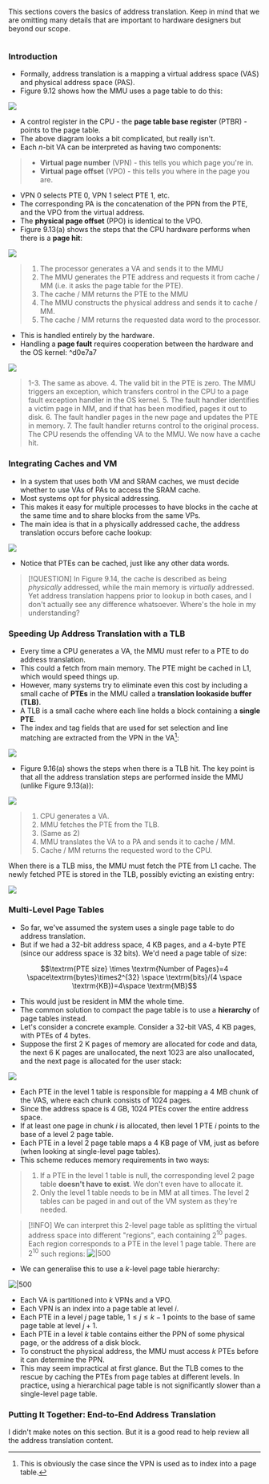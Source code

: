 This sections covers the basics of address translation. Keep in mind that we are omitting many details that are important to hardware designers but beyond our scope.

```toc
```

### Introduction
* Formally, address translation is a mapping a virtual address space (VAS) and physical address space (PAS).
* Figure 9.12 shows how the MMU uses a page table to do this:

![](_attachments/Screenshot%202023-04-10%20at%2015.23.53.png)
* A control register in the CPU - the **page table base register** (PTBR) - points to the page table.
* The above diagram looks a bit complicated, but really isn't.
* Each $n$-bit VA can be interpreted as having two components:
>* **Virtual page number** (VPN) - this tells you which page you're in.
>* **Virtual page offset** (VPO) - this tells you where in the page you are. 
* VPN 0 selects PTE 0, VPN 1 select PTE 1, etc.
* The corresponding PA is the concatenation of the PPN from the PTE, and the VPO from the virtual address.
* The **physical page offset** (PPO) is identical to the VPO.
* Figure 9.13(a) shows the steps that the CPU hardware performs when there is a **page hit**:

![](_attachments/Screenshot%202023-04-11%20at%2018.52.17.png)

> 1. The processor generates a VA and sends it to the MMU
> 2. The MMU generates the PTE address and requests it from cache / MM (i.e. it asks the page table for the PTE).
> 3. The cache / MM returns the PTE to the MMU
> 4. The MMU constructs the physical address and sends it to cache / MM.
> 5. The cache / MM returns the requested data word to the processor.

* This is handled entirely by the hardware.
* Handling a **page fault** requires cooperation between the hardware and the OS kernel: ^d0e7a7

![](_attachments/Screenshot%202023-04-11%20at%2018.55.31.png)

> 1-3. The same as above.
> 4. The valid bit in the PTE is zero. The MMU triggers an exception, which transfers control in the CPU to a page fault exception handler in the OS kernel.
> 5. The fault handler identifies a victim page in MM, and if that has been modified, pages it out to disk. 
> 6. The fault handler pages in the new page and updates the PTE in memory.
> 7. The fault handler returns control to the original process. The CPU resends the offending VA to the MMU. We now have a cache hit.

### Integrating Caches and VM
* In a system that uses both VM and SRAM caches, we must decide whether to use VAs of PAs to access the SRAM cache.
* Most systems opt for physical addressing.
* This makes it easy for multiple processes to have blocks in the cache at the same time and to share blocks from the same VPs.
* The main idea is that in a physically addressed cache, the address translation occurs before cache lookup:

![](_attachments/Screenshot%202023-04-11%20at%2019.11.54.png)

* Notice that PTEs can be cached, just like any other data words.

> [!QUESTION]
> In Figure 9.14, the cache is described as being *physically* addressed, while the main memory is *virtually* addressed. Yet address translation happens prior to lookup in both cases, and I don't actually see any difference whatsoever. Where's the hole in my understanding?

### Speeding Up Address Translation with a TLB
* Every time a CPU generates a VA, the MMU must refer to a PTE to do address translation.
* This could a fetch from main memory. The PTE might be cached in L1, which would speed things up.
* However, many systems try to eliminate even this cost by including a small cache of **PTEs** in the MMU called a **translation lookaside buffer (TLB)**.
* A TLB is a small cache where each line holds a block containing a **single PTE**.
* The index and tag fields that are used for set selection and line matching are extracted from the VPN in the VA[^fn1]:

![](_attachments/Screenshot%202023-04-11%20at%2019.16.53.png)

* Figure 9.16(a) shows the steps when there is a TLB hit. The key point is that all the address translation steps are performed inside the MMU (unlike Figure 9.13(a)):

![](_attachments/Screenshot%202023-04-11%20at%2019.18.54.png)

> 1. CPU generates a VA.
> 2. MMU fetches the PTE from the TLB.
> 3. (Same as 2)
> 4. MMU translates the VA to a PA and sends it to cache / MM.
> 5. Cache / MM returns the requested word to the CPU.

When there is a TLB miss, the MMU must fetch the PTE from L1 cache. The newly fetched PTE is stored in the TLB, possibly evicting an existing entry:

![](_attachments/Screenshot%202023-04-11%20at%2019.20.54.png)


### Multi-Level Page Tables
* So far, we've assumed the system uses a single page table to do address translation.
* But if we had a 32-bit address space, 4 KB pages, and a 4-byte PTE (since our address space is 32 bits). We'd need a page table of size:

$$\textrm{PTE size} \times \textrm{Number of Pages}=4 \space\textrm{bytes}\times2^{32} \space \textrm{bits}/(4 \space \textrm{KB})=4\space \textrm{MB}$$

* This would just be resident in MM the whole time.
* The common solution to compact the page table is to use a **hierarchy** of page tables instead.
* Let's consider a concrete example. Consider a 32-bit VAS, 4 KB pages, with PTEs of 4 bytes. 
* Suppose the first 2 K pages of memory are allocated for code and data, the next 6 K pages are unallocated, the next 1023 are also unallocated, and the next page is allocated for the user stack:

![](_attachments/Screenshot%202023-04-11%20at%2019.29.12.png)

* Each PTE in the level 1 table is responsible for mapping a 4 MB chunk of the VAS, where each chunk consists of 1024 pages.
* Since the address space is 4 GB, 1024 PTEs cover the entire address space.
* If at least one page in chunk $i$ is allocated, then level 1 PTE $i$ points to the base of a level 2 page table.
* Each PTE in a level 2 page table maps a 4 KB page of VM, just as before (when looking at single-level page tables).
* This scheme reduces memory requirements in two ways:

> 1. If a PTE in the level 1 table is null, the corresponding level 2 page table **doesn't have to exist**. We don't even have to allocate it.
> 2. Only the level 1 table needs to be in MM at all times. The level 2 tables can be paged in and out of the VM system as they're needed.

> [!INFO]
> We can interpret this 2-level page table as splitting the virtual address space into different "regions", each containing $2^{10}$ pages. 
> Each region corresponds to a PTE in the level 1 page table.
> There are $2^{10}$ such regions:
![|500](_attachments/Screenshot%202023-04-14%20at%2016.41.38.png)

* We can generalise this to use a $k$-level page table hierarchy:

![|500](_attachments/Screenshot%202023-04-14%20at%2016.42.47.png)

* Each VA is partitioned into $k$ VPNs and a VPO. 
* Each VPN is an index into a page table at level $i$.
* Each PTE in a level $j$ page table, $1 \le j \le k-1$ points to the base of same page table at level $j+1$.
* Each PTE in a level $k$ table contains either the PPN of some physical page, or the address of a disk block.
* To construct the physical address, the MMU must access $k$ PTEs before it can determine the PPN. 
* This may seem impractical at first glance. But the TLB comes to the rescue by caching the PTEs from page tables at different levels. In practice, using a hierarchical page table is not significantly slower than a single-level page table.


### Putting It Together: End-to-End Address Translation
I didn't make notes on this section. But it is a good read to help review all the address translation content.






[^fn1]: This is obviously the case since the VPN is used as to index into a page table.